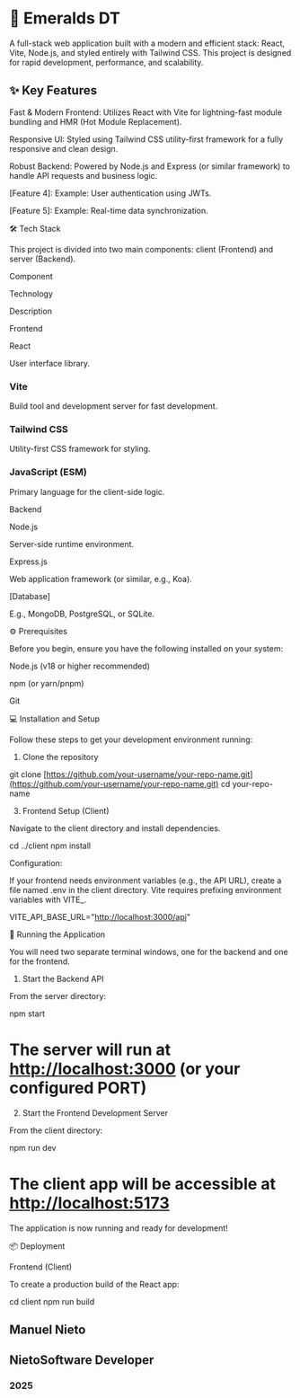 # 🚀 Emeralds DT

A full-stack web application built with a modern and efficient stack: React, Vite, Node.js, and styled entirely with Tailwind CSS. This project is designed for rapid development, performance, and scalability.

## ✨ Key Features

Fast & Modern Frontend: Utilizes React with Vite for lightning-fast module bundling and HMR (Hot Module Replacement).

Responsive UI: Styled using Tailwind CSS utility-first framework for a fully responsive and clean design.

Robust Backend: Powered by Node.js and Express (or similar framework) to handle API requests and business logic.

[Feature 4]: Example: User authentication using JWTs.

[Feature 5]: Example: Real-time data synchronization.

🛠️ Tech Stack

This project is divided into two main components: client (Frontend) and server (Backend).

Component

Technology

Description

Frontend

React

User interface library.

### Vite

Build tool and development server for fast development.

### Tailwind CSS

Utility-first CSS framework for styling.

### JavaScript (ESM)

Primary language for the client-side logic.

Backend

Node.js

Server-side runtime environment.

Express.js

Web application framework (or similar, e.g., Koa).

[Database]

E.g., MongoDB, PostgreSQL, or SQLite.

⚙️ Prerequisites

Before you begin, ensure you have the following installed on your system:

Node.js (v18 or higher recommended)

npm (or yarn/pnpm)

Git

💻 Installation and Setup

Follow these steps to get your development environment running:

1. Clone the repository

git clone [https://github.com/your-username/your-repo-name.git](https://github.com/your-username/your-repo-name.git)
cd your-repo-name

3. Frontend Setup (Client)

Navigate to the client directory and install dependencies.

cd ../client
npm install

Configuration:

If your frontend needs environment variables (e.g., the API URL), create a file named .env in the client directory. Vite requires prefixing environment variables with VITE_.

VITE_API_BASE_URL="<http://localhost:3000/api>"

🏃 Running the Application

You will need two separate terminal windows, one for the backend and one for the frontend.

1. Start the Backend API

From the server directory:

npm start

# The server will run at <http://localhost:3000> (or your configured PORT)

2. Start the Frontend Development Server

From the client directory:

npm run dev

# The client app will be accessible at <http://localhost:5173>

The application is now running and ready for development!

📦 Deployment

Frontend (Client)

To create a production build of the React app:

cd client
npm run build

## Manuel Nieto

## NietoSoftware Developer

### 2025
